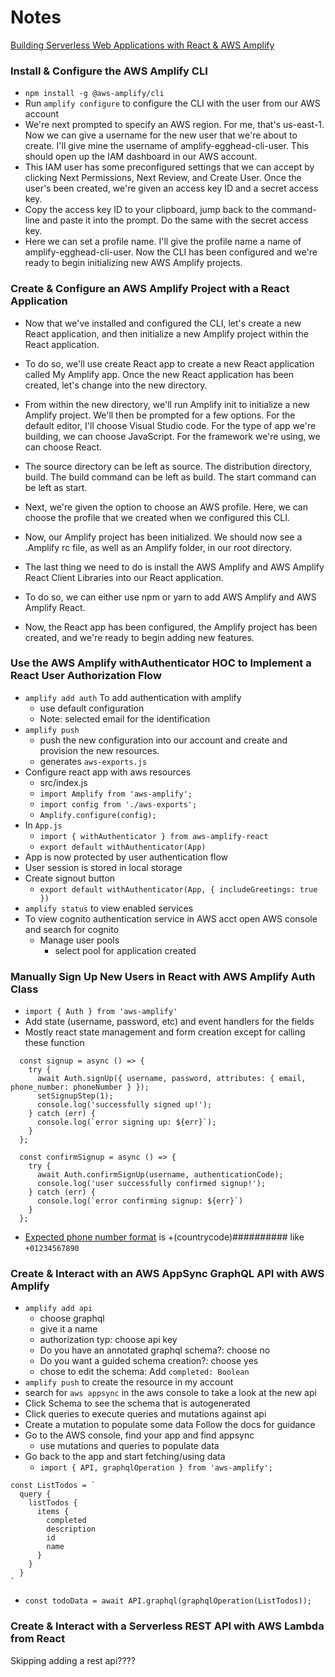 # Notes
[Building Serverless Web Applications with React & AWS Amplify](https://egghead.io/courses/building-serverless-web-applications-with-react-aws-amplify)

### Install & Configure the AWS Amplify CLI
- `npm install -g @aws-amplify/cli`
- Run `amplify configure` to configure the CLI with the user from our AWS account
-  We're next prompted to specify an AWS region. For me, that's us-east-1. Now we can give a username for the new user that we're about to create. I'll give mine the username of amplify-egghead-cli-user. This should open up the IAM dashboard in our AWS account.
-  This IAM user has some preconfigured settings that we can accept by clicking Next Permissions, Next Review, and Create User. Once the user's been created, we're given an access key ID and a secret access key.
-   Copy the access key ID to your clipboard, jump back to the command-line and paste it into the prompt. Do the same with the secret access key.
-   Here we can set a profile name. I'll give the profile name a name of amplify-egghead-cli-user. Now the CLI has been configured and we're ready to begin initializing new AWS Amplify projects.

### Create & Configure an AWS Amplify Project with a React Application
- Now that we've installed and configured the CLI, let's create a new React application, and then initialize a new Amplify project within the React application.

-  To do so, we'll use create React app to create a new React application called My Amplify app. Once the new React application has been created, let's change into the new directory.

-  From within the new directory, we'll run Amplify init to initialize a new Amplify project. We'll then be prompted for a few options. For the default editor, I'll choose Visual Studio code. For the type of app we're building, we can choose JavaScript. For the framework we're using, we can choose React.

-  The source directory can be left as source. The distribution directory, build. The build command can be left as build. The start command can be left as start.

-  Next, we're given the option to choose an AWS profile. Here, we can choose the profile that we created when we configured this CLI.

-  Now, our Amplify project has been initialized. We should now see a .Amplify rc file, as well as an Amplify folder, in our root directory.

-  The last thing we need to do is install the AWS Amplify and AWS Amplify React Client Libraries into our React application.

-  To do so, we can either use npm or yarn to add AWS Amplify and AWS Amplify React.

-  Now, the React app has been configured, the Amplify project has been created, and we're ready to begin adding new features.

### Use the AWS Amplify withAuthenticator HOC to Implement a React User Authorization Flow
- `amplify add auth` To add authentication with amplify
  - use default configuration
  - Note: selected email for the identification
- `amplify push`
  - push the new configuration into our account and create and provision the new resources.
  - generates `aws-exports.js`
- Configure react app with aws resources
  - src/index.js
  - `import Amplify from 'aws-amplify';`
  - `import config from './aws-exports';`
  - `Amplify.configure(config);`
- In `App.js`
  - `import { withAuthenticator } from aws-amplify-react`
  - `export default withAuthenticator(App)`
- App is now protected by user authentication flow
- User session is stored in local storage
- Create signout button
  - `export default withAuthenticator(App, { includeGreetings: true })`
- `amplify status` to view enabled services
- To view cognito authentication service in AWS acct open AWS console and search for cognito
  - Manage user pools
    - select pool for application created


### Manually Sign Up New Users in React with AWS Amplify Auth Class
- `import { Auth } from 'aws-amplify'`
- Add state (username, password, etc) and event handlers for the fields
- Mostly react state management and form creation except for calling these function
```
  const signup = async () => {
    try {
      await Auth.signUp({ username, password, attributes: { email, phone_number: phoneNumber } });
      setSignupStep(1);
      console.log('successfully signed up!');
    } catch (err) {
      console.log(`error signing up: ${err}`);
    }
  };

  const confirmSignup = async () => {
    try {
      await Auth.confirmSignUp(username, authenticationCode);
      console.log('user successfully confirmed signup!');
    } catch (err) {
      console.log(`error confirming signup: ${err}`)
    }
  };
  ```
- [Expected phone number format](https://forums.aws.amazon.com/thread.jspa?threadID=275041) is +(countrycode)########## like `+01234567890`

### Create & Interact with an AWS AppSync GraphQL API with AWS Amplify
- `amplify add api`
  - choose graphql
  - give it a name
  - authorization typ: choose api key
  - Do you have an annotated graphql schema?: choose no
  - Do you want a guided schema creation?: choose yes
  - chose to edit the schema: Add `completed: Boolean`
- `amplify push` to create the resource in my account
- search for `aws appsync` in the aws console to take a look at the new api
- Click Schema to see the schema that is autogenerated
- Click queries to execute queries and mutations against api
- Create a mutation to populate some data  Follow the docs for guidance
- Go to the AWS console, find your app and find appsync
  - use mutations and queries to populate data
- Go back to the app and start fetching/using data
  - `import { API, graphqlOperation } from 'aws-amplify';`

```
const ListTodos = `
  query {
    listTodos {
      items {
        completed
        description
        id
        name
      }
    }
  }
`
```

- `const todoData = await API.graphql(graphqlOperation(ListTodos));`

### Create & Interact with a Serverless REST API with AWS Lambda from React
Skipping adding a rest api????